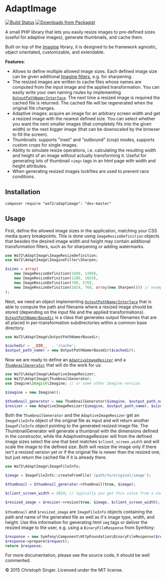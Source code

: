 AdaptImage
==========

[![Build Status](https://travis-ci.org/wasinger/adaptimage.svg?branch=master)](https://travis-ci.org/wasinger/adaptimage)
[![Downloads from Packagist](http://img.shields.io/packagist/dt/wa72/adaptimage.svg)](https://packagist.org/packages/wa72/adaptimage)

A small PHP library that lets you easily resize images to pre-defined sizes (useful for adaptive images), 
generate thumbnails, and cache them.

Built on top of the [Imagine](https://github.com/avalanche123/Imagine) library, it is designed to be framework agnostic,
object orientated, customizable, and extendable.

__Features__:

-   Allows to define multiple allowed image sizes. Each defined image size can be given additional
    [Imagine filters](http://imagine.readthedocs.org/en/latest/_static/API/Imagine/Filter/FilterInterface.html), 
    e.g. for sharpening.
-   The resized images are written to cache files whose names are computed from the input image and the applied
    transformation. You can easily write your own naming roules by implementing
    [`OutputPathNamerInterface`](src/OutputPathNamerInterface.php). The next time a resized image is required the
    cached file is returned. The cached file will be regenerated when the original file changes.
-   Adaptive images: acquire an image for an arbitrary screen width and get a resized image with the nearest defined size.
    You can select whether you want the next smaller images (that completely fits into the given width) or the next
    bigger image (that can be downscaled by the browser to fill the screen).
-   Thumbnails: supports "inset" and "outbound" (crop) modes, supports custom crops for single images.
-   Ability to simulate resize operations, i.e. calculating the resulting width and height of an image without actually
    transforming it. Useful for generating lots of thumbnail `<img>` tags in an html page with width and height
    attributes.
-   When generating resized images lockfiles are used to prevent race conditions.  

Installation
------------

```
composer require "wa72/adaptimage": "dev-master"
```

Usage
-----

First, define the allowed image sizes in the application, matching your CSS media query breakpoints. This is done using 
`ImageResizeDefinition` objects that besides the desired image width and height may contain additional transformation
filters, such as for sharpening or adding watermarks.

```php
use Wa72\AdaptImage\ImageResizeDefinition;
use Wa72\AdaptImage\ImagineFilter\Sharpen;

$sizes = array(
    new ImageResizeDefinition(1600, 1200),
    new ImageResizeDefinition(1280, 1024),
    new ImageResizeDefinition(768, 576),
    new ImageResizeDefinition(1024, 768, array(new Sharpen())) // example with additional sharpen filter
);
```

Next, we need an object implementing [`OutputPathNamerInterface`](src/OutputPathNamerInterface.php) that is able to 
compute the path and filename where a resized image should be stored (depending on the input file and the applied 
transformations).
[`OutputPathNamerBasedir`](src/OutputPathNamerBasedir.php) is a class that generates output filenames that are all 
placed in per-transformation subdirectories within a common base directory.

```php
use Wa72\AdaptImage\OutputPathNamerBasedir;

$cachedir = __DIR__  . '/cache';
$output_path_namer = new OutputPathNamerBasedir($cachedir);
```

Now we are ready to define an [`AdaptiveImageResizer`](src/AdaptiveImageResizer.php) and a 
[`ThumbnailGenerator`](src/ThumbnailGenerator.php) that will do the work for us:

```php
use Wa72\AdaptImage\AdaptiveImageResizer;
use Wa72\AdaptImage\ThumbnailGenerator;
use Imagine\Imagick\Imagine; // or some other Imagine version

$imagine = new Imagine();

$thumbnail_generator = new ThumbnailGenerator($imagine, $output_path_namer, 150, 150, 'inset');
$resizer = new AdaptiveImageResizer($imagine, $output_path_namer, $sizes);
```

Both the `ThumbnailGenerator` and the `AdaptiveImageResizer` get an `ImageFileInfo` object of the original file as
input and will return another `ImageFileInfo` object pointing to the generated resized image file. The ThumbnailGenerator
will generate a thumbnail with the dimensions defined in the constructor, while the AdaptiveImageResizer will from
the defined image sizes select the one that best matches `$client_screen_width` and will scale the image to the defined
size. Both will resize the image only if there isn't a resized version yet or if the original file is newer than the
resized one, but just return the cached file if it is already there.

```php
use Wa72\AdaptImage\ImageFileInfo;

$image = ImageFileInfo::createFromFile('/path/to/original/image');

$thumbnail = $thumbnail_generator->thumbnail(true, $image);

$client_screen_width = 1024; // typically you get this value from a cookie

$resized_image = $resizer->resize(true, $image, $client_screen_width);
```

`$thumbnail` and `$resized_image` are `ImageFileInfo` objects containing the path and name of the generated file
as well as it's image type, width, and height. Use this information for generating html `img` tags or deliver the
resized image to the user, e.g. using a `BinaryFileResponse` from Symfony:

```php
$response = new Symfony\Component\HttpFoundation\BinaryFileResponse($resized_image->getPathname());
$response->prepare($request);
return $response;
```

For more documentation, please see the source code, it should be well commented.


© 2015 Christoph Singer. Licensed under the MIT license.


